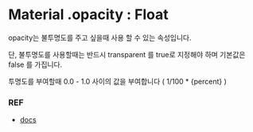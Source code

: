 # Material .opacity : Float

opacity는 불투명도를 주고 싶을때 사용 할 수 있는 속성입니다.   

단, 불투명도를 사용할때는 반드시 transparent 를 true로 지정해야 하며 
기본값은 false 를 가집니다.   

투명도를 부여할때 0.0 - 1.0 사이의 값을 부여합니다 ( 1/100 * {percent} )

### REF
* [docs](https://threejs.org/docs/#api/en/materials/Material)